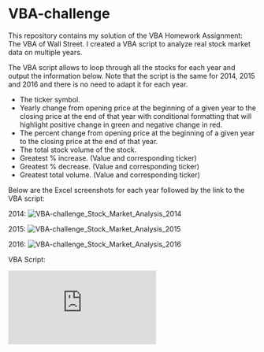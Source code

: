 # VBA-challenge

This repository contains my solution of the VBA Homework Assignment: The VBA of Wall Street. I created a VBA script to analyze real stock market data on multiple years.

The VBA script allows to loop through all the stocks for each year and output the information below. Note that the script is the same for 2014, 2015 and 2016 and there is no need to adapt it for each year.

- The ticker symbol.
- Yearly change from opening price at the beginning of a given year to the closing price at the end of that year with conditional formatting that will highlight positive change in green and negative change in red.
- The percent change from opening price at the beginning of a given year to the closing price at the end of that year.
- The total stock volume of the stock.
- Greatest % increase. (Value and corresponding ticker)
- Greatest % decrease. (Value and corresponding ticker)
- Greatest total volume. (Value and corresponding ticker)

Below are the Excel screenshots for each year followed by the link to the VBA script:

2014:
![VBA-challenge_Stock_Market_Analysis_2014 ](https://github.com/NazihZaz/VBA-challenge/blob/main/2014_VBA_challenge_Stock_Market_Analysis.PNG)

2015:
![VBA-challenge_Stock_Market_Analysis_2015 ](https://github.com/NazihZaz/VBA-challenge/blob/main/2015_VBA_challenge_Stock_%20Market_Analysis.PNG)

2016:
![VBA-challenge_Stock_Market_Analysis_2016 ](https://github.com/NazihZaz/VBA-challenge/blob/main/2016_VBA_challenge_Stock_Market_Analysis.PNG)

VBA Script:

![VBA-challenge_VBA_Script](https://github.com/NazihZaz/VBA-challenge/blob/main/The%20VBA%20of%20Wall%20Street_VBA%20Script.vbs.txt)
